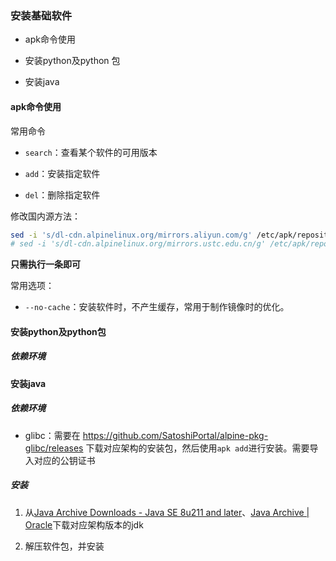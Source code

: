 ### 安装基础软件

- apk命令使用

- 安装python及python 包

- 安装java

#### apk命令使用

常用命令

- `search`：查看某个软件的可用版本

- `add`：安装指定软件

- `del`：删除指定软件

修改国内源方法：

```bash
sed -i 's/dl-cdn.alpinelinux.org/mirrors.aliyun.com/g' /etc/apk/repositories
# sed -i 's/dl-cdn.alpinelinux.org/mirrors.ustc.edu.cn/g' /etc/apk/repositories
```

**只需执行一条即可**

常用选项：

- `--no-cache`：安装软件时，不产生缓存，常用于制作镜像时的优化。

#### 安装python及python包

##### 依赖环境



#### 安装java

##### 依赖环境

- glibc：需要在 https://github.com/SatoshiPortal/alpine-pkg-glibc/releases 下载对应架构的安装包，然后使用`apk add`进行安装。需要导入对应的公钥证书

##### 安装

1. 从[Java Archive Downloads - Java SE 8u211 and later](https://www.oracle.com/java/technologies/javase/javase8u211-later-archive-downloads.html)、[Java Archive | Oracle](https://www.oracle.com/java/technologies/downloads/archive/)下载对应架构版本的jdk

2. 解压软件包，并安装
